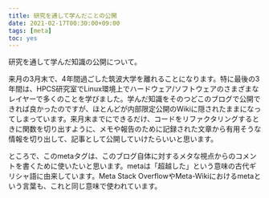 ```yaml
---
title: 研究を通して学んだことの公開
date: 2021-02-17T00:30:00+09:00
tags: [meta]
toc: yes
---
```


研究を通して学んだ知識の公開について。

<!--more-->

来月の3月末で、4年間過ごした筑波大学を離れることになります。特に最後の3年間は、HPCS研究室でLinux環境上でハードウェア/ソフトウェアのさまざまなレイヤーで多くのことを学びました。学んだ知識をそのつどこのブログで公開できれば良かったのですが、ほとんどが内部限定公開のWikiに隠されたままになってしまっています。来月末までにできるだけ、コードをリファクタリングするときに関数を切り出すように、メモや報告のために記録された文章から有用そうな情報を切り出して、記事として公開していけたらいいと思います。

ところで、このmetaタグは、このブログ自体に対するメタな視点からのコメントを書くために使いたいと思います。metaは「超越した」という意味の古代ギリシャ語に由来しています。Meta Stack OverflowやMeta-Wikiにおけるmetaという言葉も、これと同じ意味で使われています。
